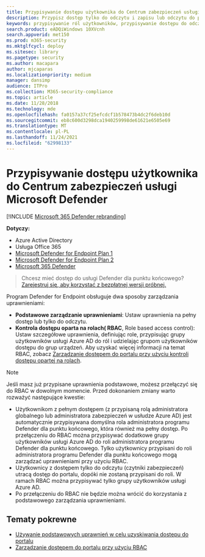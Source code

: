 ```yaml
---
title: Przypisywanie dostępu użytkownika do Centrum zabezpieczeń usługi Microsoft Defender
description: Przypisz dostęp tylko do odczytu i zapisu lub odczytu do portalu programu Microsoft Defender dla punktu końcowego.
keywords: przypisywanie ról użytkowników, przypisywanie dostępu do odczytu i zapisu, przypisywanie dostępu tylko do odczytu, użytkownik, role użytkownika, role
search.product: eADQiWindows 10XVcnh
search.appverid: met150
ms.prod: m365-security
ms.mktglfcycl: deploy
ms.sitesec: library
ms.pagetype: security
ms.author: macapara
author: mjcaparas
ms.localizationpriority: medium
manager: dansimp
audience: ITPro
ms.collection: M365-security-compliance
ms.topic: article
ms.date: 11/28/2018
ms.technology: mde
ms.openlocfilehash: fa0157a37cf25efcdcf1b578473b4dc2f6deb10d
ms.sourcegitcommit: eb8c600d3298dca1940259998de61621e6505e69
ms.translationtype: MT
ms.contentlocale: pl-PL
ms.lasthandoff: 11/24/2021
ms.locfileid: "62998133"
---
```

# <a name="assign-user-access-to-microsoft-defender-security-center"></a>Przypisywanie dostępu użytkownika do Centrum zabezpieczeń usługi Microsoft Defender

[!INCLUDE [Microsoft 365 Defender rebranding](../../includes/microsoft-defender.md)]


**Dotyczy:**
- Azure Active Directory
- Usługa Office 365
- [Microsoft Defender for Endpoint Plan 1](https://go.microsoft.com/fwlink/p/?linkid=2154037)
- [Microsoft Defender for Endpoint Plan 2](https://go.microsoft.com/fwlink/p/?linkid=2154037)
- [Microsoft 365 Defender](https://go.microsoft.com/fwlink/?linkid=2118804)

> Chcesz mieć dostęp do usługi Defender dla punktu końcowego? [Zarejestruj się, aby korzystać z bezpłatnej wersji próbnej.](https://signup.microsoft.com/create-account/signup?products=7f379fee-c4f9-4278-b0a1-e4c8c2fcdf7e&ru=https://aka.ms/MDEp2OpenTrial?ocid=docs-wdatp-assignaccess-abovefoldlink)

Program Defender for Endpoint obsługuje dwa sposoby zarządzania uprawnieniami:

- **Podstawowe zarządzanie uprawnieniami**: Ustaw uprawnienia na pełny dostęp lub tylko do odczytu.
- **Kontrola dostępu oparta na rolach( RBAC**, Role based access control): Ustaw szczegółowe uprawnienia, definiując role, przypisując grupy użytkowników usługi Azure AD do ról i udzielając grupom użytkowników dostępu do grup urządzeń. Aby uzyskać więcej informacji na temat RBAC, zobacz [Zarządzanie dostępem do portalu przy użyciu kontroli dostępu opartej na rolach](rbac.md).

> [!NOTE]
> Jeśli masz już przypisane uprawnienia podstawowe, możesz przełączyć się do RBAC w dowolnym momencie. Przed dokonaniem zmiany warto rozważyć następujące kwestie:
>
> - Użytkownikom z pełnym dostępem (z przypisaną rolą administratora globalnego lub administratora zabezpieczeń w usłudze Azure AD) jest automatycznie przypisywana domyślna rola administratora programu Defender dla punktu końcowego, która również ma pełny dostęp. Po przełączeniu do RBAC można przypisywać dodatkowe grupy użytkowników usługi Azure AD do roli administratora programu Defender dla punktu końcowego. Tylko użytkownicy przypisani do roli administratora programu Defender dla punktu końcowego mogą zarządzać uprawnieniami przy użyciu RBAC. 
> - Użytkownicy z dostępem tylko do odczytu (czytniki zabezpieczeń) utracą dostęp do portalu, dopóki nie zostaną przypisani do roli. W ramach RBAC można przypisywać tylko grupy użytkowników usługi Azure AD.
> - Po przełączeniu do RBAC nie będzie można wrócić do korzystania z podstawowego zarządzania uprawnieniami.

## <a name="related-topics"></a>Tematy pokrewne

- [Używanie podstawowych uprawnień w celu uzyskiwania dostępu do portalu](basic-permissions.md)
- [Zarządzanie dostępem do portalu przy użyciu RBAC](rbac.md)
